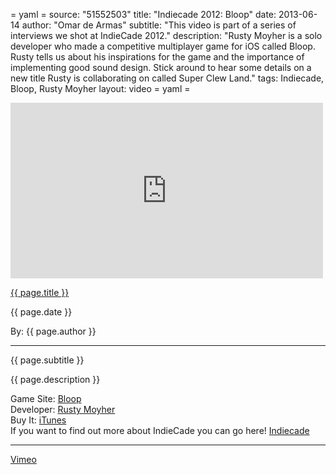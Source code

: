 = yaml =
source: "51552503"
title: "Indiecade 2012: Bloop"
date: 2013-06-14
author: "Omar de Armas"
subtitle: "This video is part of a series of interviews we shot at IndieCade 2012."
description: "Rusty Moyher is a solo developer who made a competitive multiplayer game for iOS called Bloop. Rusty tells us about his inspirations for the game and the importance of implementing good sound design. Stick around to hear some details on a new title Rusty is collaborating on called Super Clew Land."
tags: Indiecade, Bloop, Rusty Moyher
layout: video
= yaml =

<div class="vid_container">
  <iframe src="http://player.vimeo.com/video/{{ source }}" width="500" height="281" frameborder="0" webkitAllowFullScreen mozallowfullscreen allowFullScreen></iframe>
</div>

<a href="{{ page.url }}" class='postTitleLink'><p class='postTitle'>{{ page.title }}</p></a>
<p class='postPublished'>{{ page.date }}</p>
<p class='postAuthor'>By: {{ page.author }}</p>
<hr>
<p class='podcastSummary'>{{ page.subtitle }}</p>

<p class='podcastSummary'>{{ page.description }}</p>

Game Site: [Bloop](http://www.rustymoyher.com/bloop/)  
Developer: [Rusty Moyher](http://www.rustymoyher.com)  
Buy It: [iTunes](itunes.apple.com/us/app/bloop-for-ipad/id517320341?ls=1&mt=8)  
If you want to find out more about IndieCade you can go here! [Indiecade](http://www.indiecade.com)
- - -
[Vimeo](www.vimeo.com/indestructibleart)